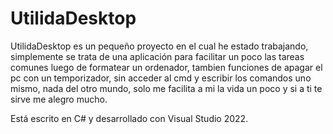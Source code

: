 # UtilidaDesktop

UtilidaDesktop es un pequeño proyecto en el cual he estado trabajando, simplemente se trata de una aplicación para facilitar un poco las tareas comunes luego de formatear un ordenador, tambien funciones de apagar el pc con un temporizador, sin acceder al cmd y escribir los comandos uno mismo, nada del otro mundo, solo me facilita a mi la vida un poco y si a ti te sirve me alegro mucho.

Está escrito en C# y desarrollado con Visual Studio 2022.



